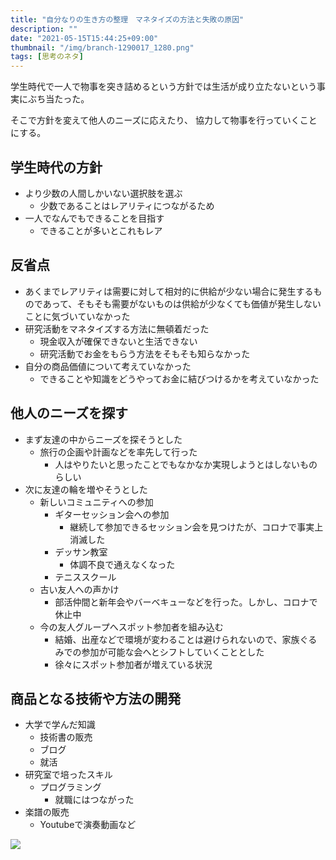 ```yaml
---
title: "自分なりの生き方の整理　マネタイズの方法と失敗の原因"
description: ""
date: "2021-05-15T15:44:25+09:00"
thumbnail: "/img/branch-1290017_1280.png"
tags: [思考のネタ]
---
```

学生時代で一人で物事を突き詰めるという方針では生活が成り立たないという事実にぶち当たった。

そこで方針を変えて他人のニーズに応えたり、
協力して物事を行っていくことにする。
## 学生時代の方針
- より少数の人間しかいない選択肢を選ぶ
  - 少数であることはレアリティにつながるため
- 一人でなんでもできることを目指す
  - できることが多いとこれもレア

## 反省点
- あくまでレアリティは需要に対して相対的に供給が少ない場合に発生するものであって、そもそも需要がないものは供給が少なくても価値が発生しないことに気づいていなかった
- 研究活動をマネタイズする方法に無頓着だった
  - 現金収入が確保できないと生活できない
  - 研究活動でお金をもらう方法をそもそも知らなかった
- 自分の商品価値について考えていなかった
  - できることや知識をどうやってお金に結びつけるかを考えていなかった

## 他人のニーズを探す
- まず友達の中からニーズを探そうとした
  - 旅行の企画や計画などを率先して行った
    - 人はやりたいと思ったことでもなかなか実現しようとはしないものらしい
- 次に友達の輪を増やそうとした
  - 新しいコミュニティへの参加
    - ギターセッション会への参加
      - 継続して参加できるセッション会を見つけたが、コロナで事実上消滅した
    - デッサン教室
      - 体調不良で通えなくなった
    - テニススクール
  - 古い友人への声かけ
    - 部活仲間と新年会やバーベキューなどを行った。しかし、コロナで休止中
  - 今の友人グループへスポット参加者を組み込む
    - 結婚、出産などで環境が変わることは避けられないので、家族ぐるみでの参加が可能な会へとシフトしていくこととした
    - 徐々にスポット参加者が増えている状況

## 商品となる技術や方法の開発
- 大学で学んだ知識
  - 技術書の販売
  - ブログ
  - 就活
- 研究室で培ったスキル
  - プログラミング
    - 就職にはつながった
- 楽譜の販売
  - Youtubeで演奏動画など

<script language="javascript" src="//ad.jp.ap.valuecommerce.com/servlet/jsbanner?sid=3563352&pid=887689140"></script><noscript><a href="//ck.jp.ap.valuecommerce.com/servlet/referral?sid=3563352&pid=887689140" rel="nofollow"><img src="//ad.jp.ap.valuecommerce.com/servlet/gifbanner?sid=3563352&pid=887689140" border="0"></a></noscript>